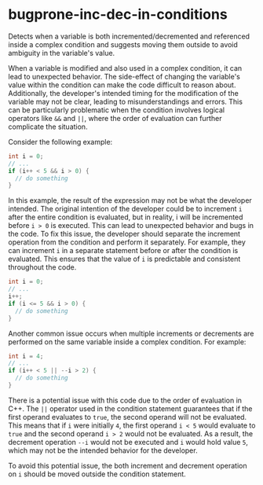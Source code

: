# bugprone-inc-dec-in-conditions

Detects when a variable is both incremented/decremented and referenced
inside a complex condition and suggests moving them outside to avoid
ambiguity in the variable\'s value.

When a variable is modified and also used in a complex condition, it can
lead to unexpected behavior. The side-effect of changing the variable\'s
value within the condition can make the code difficult to reason about.
Additionally, the developer\'s intended timing for the modification of
the variable may not be clear, leading to misunderstandings and errors.
This can be particularly problematic when the condition involves logical
operators like `&&` and `||`, where the order of evaluation can further
complicate the situation.

Consider the following example:

```c++
int i = 0;
// ...
if (i++ < 5 && i > 0) {
  // do something
}
```

In this example, the result of the expression may not be what the
developer intended. The original intention of the developer could be to
increment `i` after the entire condition is evaluated, but in reality, i
will be incremented before `i > 0` is executed. This can lead to
unexpected behavior and bugs in the code. To fix this issue, the
developer should separate the increment operation from the condition and
perform it separately. For example, they can increment `i` in a separate
statement before or after the condition is evaluated. This ensures that
the value of `i` is predictable and consistent throughout the code.

```c++
int i = 0;
// ...
i++;
if (i <= 5 && i > 0) {
  // do something
}
```

Another common issue occurs when multiple increments or decrements are
performed on the same variable inside a complex condition. For example:

```c++
int i = 4;
// ...
if (i++ < 5 || --i > 2) {
  // do something
}
```

There is a potential issue with this code due to the order of evaluation
in C++. The `||` operator used in the condition statement guarantees
that if the first operand evaluates to `true`, the second operand will
not be evaluated. This means that if `i` were initially `4`, the first
operand `i < 5` would evaluate to `true` and the second operand `i > 2`
would not be evaluated. As a result, the decrement operation `--i` would
not be executed and `i` would hold value `5`, which may not be the
intended behavior for the developer.

To avoid this potential issue, the both increment and decrement
operation on `i` should be moved outside the condition statement.

